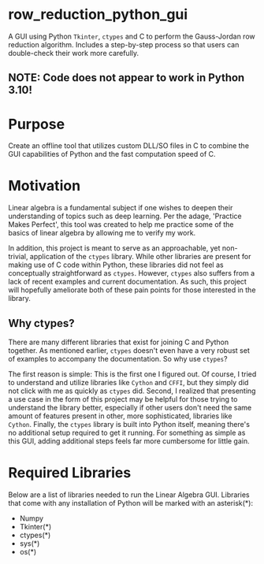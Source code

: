 # row_reduction_python_gui
A GUI using Python `Tkinter`, `ctypes` and C to perform the Gauss-Jordan row reduction algorithm. Includes a step-by-step process so that users can double-check their work more carefully.


**NOTE: Code does not appear to work in Python 3.10!**
---

# Purpose
Create an offline tool that utilizes custom DLL/SO files in C to combine the GUI capabilities of Python and the fast computation speed of C.

# Motivation
Linear algebra is a fundamental subject if one wishes to deepen their understanding of topics such as deep learning. Per the adage, 'Practice Makes Perfect', this tool was created to help me practice some of the basics of linear algebra by allowing me to verify my work.

In addition, this project is meant to serve as an approachable, yet non-trivial, application of the `ctypes` library. While other libraries are present for making use of C code within Python, these libraries did not feel as conceptually straightforward as `ctypes`. However, `ctypes` also suffers from a lack of recent examples and current documentation. As such, this project will hopefully ameliorate both of these pain points for those interested in the library.

## Why ctypes?

There are many different libraries that exist for joining C and Python together. As mentioned earlier, `ctypes` doesn't even have a very robust set of examples to accompany the documentation. So why use `ctypes`?

The first reason is simple: This is the first one I figured out. Of course, I tried to understand and utilize libraries like `Cython` and `CFFI`, but they simply did not click with me as quickly as `ctypes` did. Second, I realized that presenting a use case in the form of this project may be helpful for those trying to understand the library better, especially if other users don't need the same amount of features present in other, more sophisticated, libraries like `Cython`. Finally, the `ctypes` library is built into Python itself, meaning there's no additional setup required to get it running. For something as simple as this GUI, adding additional steps feels far more cumbersome for little gain.


# Required Libraries
Below are a list of libraries needed to run the Linear Algebra GUI. Libraries that come with any installation of Python will be marked with an asterisk(*):
 - Numpy
 - Tkinter(*)
 - ctypes(*)
 - sys(*)
 - os(*)